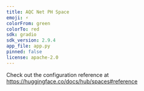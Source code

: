 ```yaml
---
title: AQC Net PH Space
emoji: ⚡
colorFrom: green
colorTo: red
sdk: gradio
sdk_version: 2.9.4
app_file: app.py
pinned: false
license: apache-2.0
---
```


Check out the configuration reference at https://huggingface.co/docs/hub/spaces#reference
